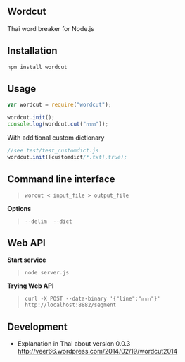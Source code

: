 ## Wordcut

Thai word breaker for Node.js

## Installation

`npm install wordcut`

## Usage

```javascript
var wordcut = require("wordcut");

wordcut.init();
console.log(wordcut.cut("กากา"));
```

With additional custom dictionary

```javascript
//see test/test_customdict.js
wordcut.init([customdict/*.txt],true);
```

## Command line interface

> `worcut < input_file > output_file`

**Options**

> `--delim  --dict`

## Web API

**Start service**

> `node server.js`

**Trying Web API**

> `curl -X POST --data-binary '{"line":"กากา"}' http://localhost:8882/segment`

## Development

- Explanation in Thai about version 0.0.3 http://veer66.wordpress.com/2014/02/19/wordcut2014